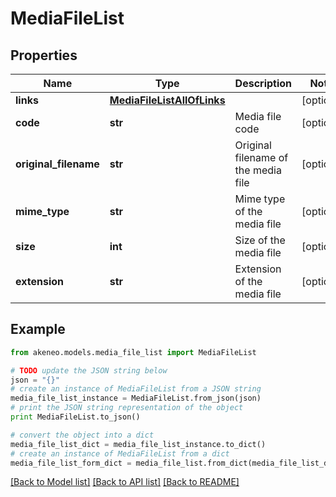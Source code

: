 # MediaFileList


## Properties
Name | Type | Description | Notes
------------ | ------------- | ------------- | -------------
**links** | [**MediaFileListAllOfLinks**](MediaFileListAllOfLinks.md) |  | [optional] 
**code** | **str** | Media file code | [optional] 
**original_filename** | **str** | Original filename of the media file | [optional] 
**mime_type** | **str** | Mime type of the media file | [optional] 
**size** | **int** | Size of the media file | [optional] 
**extension** | **str** | Extension of the media file | [optional] 

## Example

```python
from akeneo.models.media_file_list import MediaFileList

# TODO update the JSON string below
json = "{}"
# create an instance of MediaFileList from a JSON string
media_file_list_instance = MediaFileList.from_json(json)
# print the JSON string representation of the object
print MediaFileList.to_json()

# convert the object into a dict
media_file_list_dict = media_file_list_instance.to_dict()
# create an instance of MediaFileList from a dict
media_file_list_form_dict = media_file_list.from_dict(media_file_list_dict)
```
[[Back to Model list]](../README.md#documentation-for-models) [[Back to API list]](../README.md#documentation-for-api-endpoints) [[Back to README]](../README.md)


